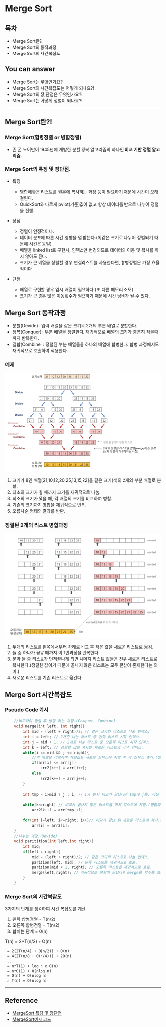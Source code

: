 # Merge Sort

## 목차
- Merge Sort란?!
- Merge Sort의 동작과정
- Merge Sort의 사간복잡도
<!-- 어떤 질문을 대답할 수 있어야 하는지-->
## You can answer
- Merge Sort는 무엇인가요?
- Merge Sort의 시간복잡도는 어떻게 되나요?!
- Merge Sort의 장,단점은 무엇인가요?!
- Merge Sort는 어떻게 정렬이 되나요?!

---
## Merge Sort란?!
### Merge Sort(합병정렬 or 병합정렬)
- 존 폰 노이만이 1945년에 개발한 분할 정복 알고리즘의 하나인 __비교 기반 정렬 알고리즘.__

### Merge Sort의 특징 및 장단점.
- 특징

    + 병합해놓은 리스트를 원본에 복사하는 과정 등이 필요하기 때문에 시간이 오래 걸린다.
    + QuickSort와 다르게 pviot(기준)값이 없고 항상 데이터를 반으로 나누어 정렬을 진행.

- 장점

    + 정렬이 안정적이다.
    + 데이터 분포에 따른 시간 영향을 덜 받는다.(똑같은 크기로 나누어 정렬되기 때문에 시간은 동일)
    + 배열을 linked list로 구현시, 인덱스만 변경되므로 데이터의 이동 및 복사를 하지 않아도 된다.
    + 크기가 큰 배열을 정렬할 경우 연결리스트를 사용한다면, 합병정렬은 가장 효율적이다.

- 단점

    + 배열로 구현할 경우 임시 배열이 필요하다.(또 다른 메모리 소모)
    + 크기가 큰 경우 많은 이동횟수가 필요하기 때문에 시간 낭비가 될 수 있다.

## Merge Sort 동작과정
- 분할(Devide) : 입력 배열을  같은 크기의 2개의 부분 배열로 분할한다.
- 정복(Conquer) : 부분 배열을 정렬한다. 재귀적으로 배열의 크기가 충분히 작을때 까지 반복한다.
- 결합(Combine) : 정렬된 부분 배열들을 하나의 배열에 합병한다. 합병 과정에서도 재귀적으로 호출하여 적용한다.

### 예제
![MergeSortConcept](./img/MergeSortConcept.png)

1. 크기가 8인 배열[21,10,12,20,25,13,15,22]을 같은 크기(4)의 2개의 부분 배열로 분할.
2. 최소의 크기가 될 때까지 크기를 재귀적으로 나눔.
3. 최소의 크기가 됐을 때, 각 배열의 크기를 비교하여 병합.
4. 기존의 크기까지 병합을 재귀적으로 반복.
5. 오름차순 형태의 결과를 반환.

### 정렬된 2개의 리스트 병합과정
![MergeSortConcept](./img/MergeSortConcept2.png)
1. 두개의 리스트를 왼쪽에서부터 차례로 비교 후 작은 값을 새로운 리스트로 옮김.
2. 둘 중 하나가 끝날 때까지 이 1번과정을 반복한다.
3. 문약 둘 중 리스트가 먼저끝나게 되면 나머지 리스트 값들은 전부 새로운 리스트로 복사한다.(정렬된 값이기 때문에 끝나지 않은 리스트는 모두 큰값이 존재한다는 의미.)
4. 새로운 리스트를 기존 리스트로 옮긴다.

## Merge Sort 시간복잡도

### Pseudo Code 예시
```c++
    //비교하여 정렬 후 병합 하는 과정.(Conquer, Combine)
    void merge(int left, int right){
        int mid = (left + right)/2; // 같은 크기의 리스트로 나눌 인덱스.
        int i = left; // 2개준 나눈 리스트 중 왼쪽 리스트 시작 인덱스.
        int j = mid + 1; // 2개로 나눈 리스트 중 오른쪽 리스트 시작 인덱스.
        int k = left; // 정렬할 값을 복사할 새로운 리스트의 시작 인덱스.
        while(i <= mid && j <= right){
            //각 배열을 비교하며 작은값을 새로운 인덱스에 저장 후 각 인덱스 증가.(병합과정 1,2번에 해당)
            if(arr[i] <= arr[j])
                arr2[k++] = arr[i++];
            else
                arr2[k++] = arr[j++];
        }

        int tmp = i>mid ? j : i; // i가 먼저 비교가 끝났다면 tmp에 j를, 아닐 시에는 i를 할당.

        while(k<=right) // 비교가 끝나지 않은 리스트를 마저 리스트에 저장.(병합과정 3번에 해당)
            arr2[k++] = arr[tmp++];

        for(int i=left; i<=right; i++)// 비교가 끝난 뒤 새로운 리스트에 복사.(병합과정 4번에 해당)
            arr[i] = arr2[i];
    }
    //나누는 과정.(Devide)
    void paritition(int left,int right){
        int mid;
        if(left < right){
            mid = (left + right)/2; // 같은 크기의 리스트로 나눌 인덱스.
            parition(left, mid); // 왼쪽 리스트를 재귀적으로 호출.
            parition(mid + 1, right); // 오른쪽 리스트를 재귀적으로 호출.
            merge(left,right); // 재귀적으로 분할이 끝났다면 merge를 함수를 호출
        }
    }

```
### Merge Sort의 시간복잡도
3가지의 단계를 생각하여 시간 복잡도를 계산.
1. 왼쪽 합병정렬 = T(n/2)
2. 오른쪽 합병정렬 = T(n/2)
3. 합치는 단계 = O(n)

T(n) = 2*T(n/2) + O(n)

     = 2(2T(n/4) + O(n/2)) + O(n)
     = 4(2T(n/8 + O(n/4))) + 2O(n)
     ...
     = n*T(1) + log n x O(n)
     = n*O(1) + O(nlog n)
     = O(n) + O(nlog n)
     ∴ T(n) = O(nlog n)



---
## Reference
- [MergeSort 특징 및 장단점](https://sweetlog.netlify.app/algorithm/merge_sort/)
- [MergeSort예시 코드](https://dpdpwl.tistory.com/53)
